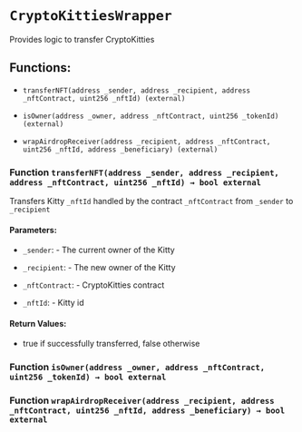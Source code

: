 # `CryptoKittiesWrapper`

Provides logic to transfer CryptoKitties

## Functions:

- `transferNFT(address _sender, address _recipient, address _nftContract, uint256 _nftId) (external)`

- `isOwner(address _owner, address _nftContract, uint256 _tokenId) (external)`

- `wrapAirdropReceiver(address _recipient, address _nftContract, uint256 _nftId, address _beneficiary) (external)`

### Function `transferNFT(address _sender, address _recipient, address _nftContract, uint256 _nftId) → bool external`

Transfers Kitty `_nftId` handled by the contract `_nftContract` from `_sender` to `_recipient`

#### Parameters:

- `_sender`: - The current owner of the Kitty

- `_recipient`: - The new owner of the Kitty

- `_nftContract`: - CryptoKitties contract

- `_nftId`: - Kitty id

#### Return Values:

- true if successfully transferred, false otherwise

### Function `isOwner(address _owner, address _nftContract, uint256 _tokenId) → bool external`

### Function `wrapAirdropReceiver(address _recipient, address _nftContract, uint256 _nftId, address _beneficiary) → bool external`
